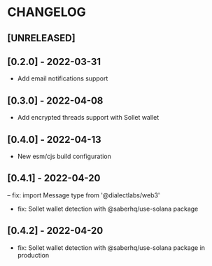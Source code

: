 # CHANGELOG

## [UNRELEASED]

## [0.2.0] - 2022-03-31

- Add email notifications support

## [0.3.0] - 2022-04-08

- Add encrypted threads support with Sollet wallet

## [0.4.0] - 2022-04-13

- New esm/cjs build configuration

## [0.4.1] - 2022-04-20

– fix: import Message type from '@dialectlabs/web3'

- fix: Sollet wallet detection with @saberhq/use-solana package

## [0.4.2] - 2022-04-20

- fix: Sollet wallet detection with @saberhq/use-solana package in production
